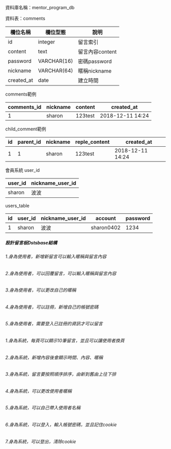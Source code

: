 資料庫名稱：mentor_program_db

資料表：comments

| 欄位名稱 | 欄位型態 | 說明 |
|---------|---------|-----|
|  id     |integer | 留言索引             |
| content | text | 留言內容content      |
| password| VARCHAR(16) | 密碼password  |
| nickname| VARCHAR(64) | 暱稱nickname  |
| created_at| date | 建立時間  |


comments範例

| comments_id      | nickname| content| created_at|
|---------|---------|-----   |---------|
| 1       | sharon  | 123test  | 2018-12-11 14:24 |




child_comment範例

| id      | parent_id     | nickname| reple_content| created_at|
|---------|---------       |-----   |---------|---------|
| 1       |     1   |sharon  | 123test  | 2018-12-11 14:24 |


會員系統
user_id


| user_id    | nickname_user_id| 
|------------|--------|
|    sharon |波波  | 

users_table

| id         | user_id         | nickname_user_id| account| password| 
|------------|-----------------|--------         |---------|--------|
|    1       |sharon           |波波  |            sharon0402 |1234  |  





##### 設計留言板Dstsbase結構
###### 1.身為使用者，新增新留言可以輸入暱稱與留言內容
###### 2.身為使用者，可以回覆留言，可以輸入暱稱與留言內容
###### 3.身為使用者，可以更改自己的暱稱
###### 4.身為使用者，可以註冊，新增自己的帳號密碼
###### 5.身為使用者，需要登入已註冊的資訊才可以留言

###### 1.身為系統，每頁可以顯示10筆留言，並且可以讓使用者換頁
###### 2.身為系統，新增內容後會顯示時間、內容、暱稱
###### 3.身為系統，留言要按照順序排序，由新到舊由上往下排
###### 4.身為系統，可以更改使用者暱稱
###### 5.身為系統，可以自己帶入使用者名稱
###### 6.身為系統，可以登入，輸入帳號密碼，並且記住cookie
###### 7.身為系統，可以登出，清除cookie